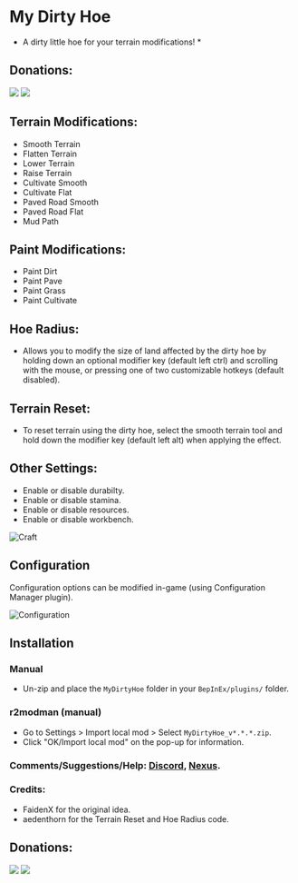 # My Dirty Hoe

* A dirty little hoe for your terrain modifications! *

## Donations: 

<a href="https://www.paypal.com/donate/?hosted_button_id=BN8HEWHRMAREU">![](https://i.imgur.com/hL7sV25.png)</a> 
<a href="https://www.buymeacoffee.com/magicmike420">![](https://i.imgur.com/lnxPiNz.png)</a>


## Terrain Modifications:

  * Smooth Terrain
  * Flatten Terrain
  * Lower Terrain
  * Raise Terrain
  * Cultivate Smooth
  * Cultivate Flat
  * Paved Road Smooth
  * Paved Road Flat
  * Mud Path

## Paint Modifications:

  * Paint Dirt
  * Paint Pave
  * Paint Grass
  * Paint Cultivate
  
## Hoe Radius:

  * Allows you to modify the size of land affected by the dirty hoe by holding down an optional modifier key (default left ctrl) and scrolling with the mouse, or pressing one of two customizable hotkeys (default disabled).
  
## Terrain Reset:

  * To reset terrain using the dirty hoe, select the smooth terrain tool and hold down the modifier key (default left alt) when applying the effect.  
  
## Other Settings:

  * Enable or disable durabilty.
  * Enable or disable stamina.
  * Enable or disable resources.
  * Enable or disable workbench.

  
![Craft](https://i.imgur.com/JgLF278.jpg)

  
## Configuration

Configuration options can be modified in-game (using Configuration Manager plugin).

![Configuration](https://i.imgur.com/D9qdejk.jpg)


## Installation

### Manual

  * Un-zip and place the `MyDirtyHoe` folder in your `BepInEx/plugins/` folder.

### r2modman (manual)

  * Go to Settings > Import local mod > Select `MyDirtyHoe_v*.*.*.zip`.
  * Click "OK/Import local mod" on the pop-up for information.
  
  
### Comments/Suggestions/Help: <a href="https://discord.gg/mVeWEvkDHg">Discord</a>, <a href="https://www.nexusmods.com/valheim/mods/2581?tab=posts">Nexus</a>.

     
### Credits:   

* FaidenX for the original idea.
* aedenthorn for the Terrain Reset and Hoe Radius code.


## Donations: 

<a href="https://www.paypal.com/donate/?hosted_button_id=BN8HEWHRMAREU">![](https://i.imgur.com/hL7sV25.png)</a> 
<a href="https://www.buymeacoffee.com/magicmike420">![](https://i.imgur.com/lnxPiNz.png)</a>
